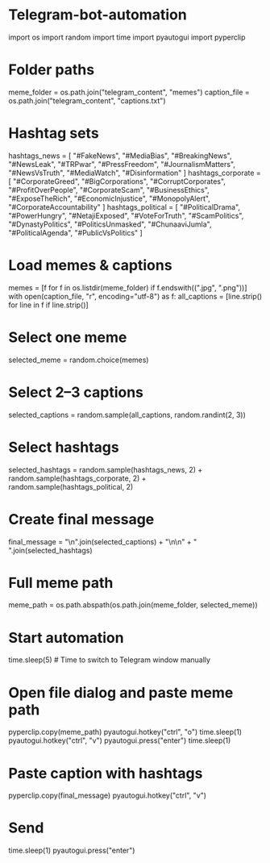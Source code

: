 # Telegram-bot-automation
import os
import random
import time
import pyautogui
import pyperclip

# Folder paths
meme_folder = os.path.join("telegram_content", "memes")
caption_file = os.path.join("telegram_content", "captions.txt")

# Hashtag sets
hashtags_news = [
    "#FakeNews", "#MediaBias", "#BreakingNews", "#NewsLeak", "#TRPwar",
    "#PressFreedom", "#JournalismMatters", "#NewsVsTruth", "#MediaWatch", "#Disinformation"
]
hashtags_corporate = [
    "#CorporateGreed", "#BigCorporations", "#CorruptCorporates", "#ProfitOverPeople",
    "#CorporateScam", "#BusinessEthics", "#ExposeTheRich", "#EconomicInjustice",
    "#MonopolyAlert", "#CorporateAccountability"
]
hashtags_political = [
    "#PoliticalDrama", "#PowerHungry", "#NetajiExposed", "#VoteForTruth",
    "#ScamPolitics", "#DynastyPolitics", "#PoliticsUnmasked", "#ChunaaviJumla",
    "#PoliticalAgenda", "#PublicVsPolitics"
]

# Load memes & captions
memes = [f for f in os.listdir(meme_folder) if f.endswith((".jpg", ".png"))]
with open(caption_file, "r", encoding="utf-8") as f:
    all_captions = [line.strip() for line in f if line.strip()]

# Select one meme
selected_meme = random.choice(memes)

# Select 2–3 captions
selected_captions = random.sample(all_captions, random.randint(2, 3))

# Select hashtags
selected_hashtags = random.sample(hashtags_news, 2) + \
                    random.sample(hashtags_corporate, 2) + \
                    random.sample(hashtags_political, 2)

# Create final message
final_message = "\n".join(selected_captions) + "\n\n" + " ".join(selected_hashtags)

# Full meme path
meme_path = os.path.abspath(os.path.join(meme_folder, selected_meme))

# Start automation
time.sleep(5)  # Time to switch to Telegram window manually

# Open file dialog and paste meme path
pyperclip.copy(meme_path)
pyautogui.hotkey("ctrl", "o")
time.sleep(1)
pyautogui.hotkey("ctrl", "v")
pyautogui.press("enter")
time.sleep(1)

# Paste caption with hashtags
pyperclip.copy(final_message)
pyautogui.hotkey("ctrl", "v")

# Send
time.sleep(1)
pyautogui.press("enter")
